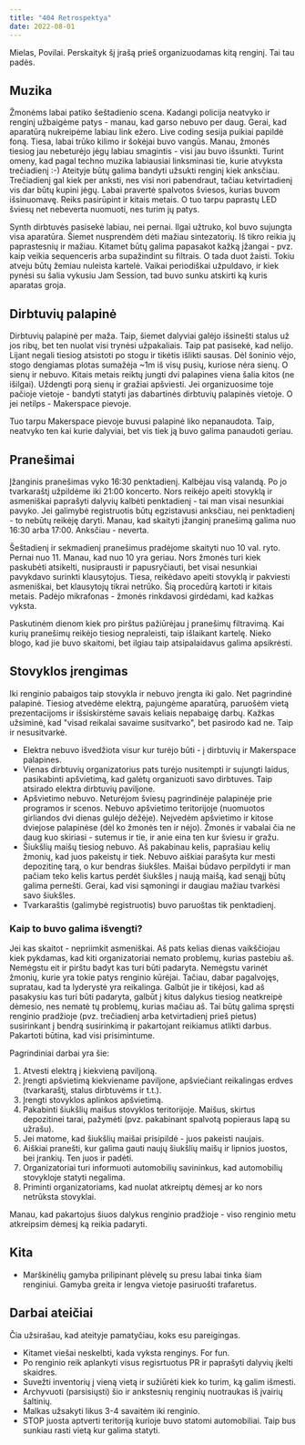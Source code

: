 ```yaml
---
title: "404 Retrospektya"
date: 2022-08-01
---
```


Mielas, Povilai. Perskaityk šį įrašą prieš organizuodamas kitą renginį. Tai tau
padės.

## Muzika

Žmonėms labai patiko šeštadienio scena. Kadangi policija neatvyko ir renginį
užbaigėme patys - manau, kad garso nebuvo per daug. Gerai, kad aparatūrą
nukreipėme labiau link ežero. Live coding sesija puikiai papildė foną. Tiesa,
labai trūko kilimo ir šokėjai buvo vangūs. Manau, žmonės tiesiog jau nebeturėjo
jėgų labiau smagintis - visi jau buvo išsunkti. Turint omeny, kad pagal techno
muzika labiausiai linksminasi tie, kurie atvyksta trečiadienį :-) Ateityje būtų
galima bandyti užsukti renginį kiek anksčiau. Trečiadienį gal kiek per anksti,
nes visi nori pabendraut, tačiau ketvirtadienį vis dar būtų kupini jėgų. Labai
pravertė spalvotos šviesos, kurias buvom išsinuomavę. Reiks pasirūpint ir kitais
metais. O tuo tarpu paprastų LED šviesų net nebeverta nuomuoti, nes turim jų
patys.

Synth dirbtuvės pasisekė labiau, nei pernai. Ilgai užtruko, kol buvo sujungta
visa aparatūra. Šiemet nusprendėm dėti mažiau sintezatorių. Iš tikro reikia jų
paprastesnių ir mažiau. Kitamet būtų galima papasakot kažką įžangai - pvz. kaip
veikia sequenceris arba supažindint su filtrais. O tada duot žaisti. Tokiu
atveju būtų žemiau nuleista kartelė. Vaikai periodiškai užpuldavo, ir kiek
pynėsi su šalia vykusiu Jam Session, tad buvo sunku atskirti ką kuris aparatas
groja.

## Dirbtuvių palapinė

Dirbtuvių palapinė per maža. Taip, šiemet dalyviai galėjo išsinešti stalus už
jos ribų, bet ten nuolat visi trynėsi užpakaliais. Taip pat pasisekė, kad
nelijo. Lijant negali tiesiog atsistoti po stogu ir tikėtis išlikti sausas. Dėl
šoninio vėjo, stogo dengiamas plotas sumažėja ~1m iš visų pusių, kuriose nėra
sienų. O sienų ir nebuvo. Kitais metais reiktų jungti dvi palapines viena šalia
kitos (ne išilgai). Uždengti porą sienų ir gražiai apšviesti. Jei organizuosime
toje pačioje vietoje - bandyti statyti jas dabartinės dirbtuvių palapinės
vietoje. O jei netilps - Makerspace pievoje.

Tuo tarpu Makerspace pievoje buvusi palapinė liko nepanaudota. Taip, neatvyko
ten kai kurie dalyviai, bet vis tiek ją buvo galima panaudoti geriau.

## Pranešimai

Įžanginis pranešimas vyko 16:30 penktadienį. Kalbėjau visą valandą. Po jo
tvarkaraštį užpildėme iki 21:00 koncerto. Nors reikėjo apeiti stovyklą ir
asmeniškai paprašyti dalyvių kalbėti penktadienį - tai man visai nesunkiai
pavyko. Jei galimybė registruotis būtų egzistavusi anksčiau, nei penktadienį -
to nebūtų reikėję daryti. Manau, kad skaityti įžanginį pranešimą galima nuo
16:30 arba 17:00. Anksčiau - neverta.

Šeštadienį ir sekmadienį pranešimus pradėjome skaityti nuo 10 val. ryto. Pernai
nuo 11. Manau, kad nuo 10 yra geriau. Nors žmonės turi kiek paskubėti atsikelti,
nusiprausti ir papusryčiauti, bet visai nesunkiai pavykdavo surinkti
klausytojus. Tiesa, reikėdavo apeiti stovyklą ir pakviesti asmeniškai, bet
klausytojų tikrai netrūko. Šią procedūrą kartoti ir kitais metais. Padėjo
mikrafonas - žmonės rinkdavosi girdėdami, kad kažkas vyksta.

Paskutinėm dienom kiek pro pirštus pažiūrėjau į pranešimų filtravimą. Kai kurių
pranešimų reikėjo tiesiog nepraleisti, taip išlaikant kartelę. Nieko blogo, kad
jie buvo skaitomi, bet ilgiau taip atsipalaidavus galima apsikrėsti.

## Stovyklos įrengimas

Iki renginio pabaigos taip stovykla ir nebuvo įrengta iki galo. Net pagrindinė
palapinė. Tiesiog atvedėme elektrą, pajungėme aparatūrą, paruošėm vietą
prezentacijoms ir išsiskirstėme savais keliais nepabaigę darbų. Kažkas užsiminė,
kad "visad reikalai savaime susitvarko", bet pasirodo kad ne. Taip ir
nesusitvarkė.

- Elektra nebuvo išvedžiota visur kur turėjo būti - į dirbtuvių ir Makerspace
  palapines.
- Vienas dirbtuvių organizatorius pats turėjo nusitempti ir sujungti laidus,
  pasikabinti apšvietimą, kad galėtų organizuoti savo dirbtuves. Taip atsirado
  elektra dirbtuvių paviljone.
- Apšvietimo nebuvo. Neturėjom šviesų pagrindinėje palapinėje prie programos ir
  scenos. Nebuvo apšvietimo teritorijoje (nuomuotos girliandos dvi dienas gulėjo
  dėžėje). Neįvedėm apšvietimo ir kitose dviejose palapinėse (dėl ko žmonės ten
  ir nėjo). Žmonės ir vabalai čia ne daug kuo skiriasi - sutemus ir tie, ir anie
  eina ten kur šviesu ir gražu.
- Šiukšlių maišų tiesiog nebuvo. Aš pakabinau kelis, paprašiau kelių žmonių, kad
  juos pakeistų ir tiek. Nebuvo aiškiai parašyta kur mesti depozitinę tarą, o
  kur bendras šiukšles. Maišai būdavo perpildyti ir man pačiam teko kelis kartus
  perdėt šiukšles į naują maišą, kad senąjį būtų galima pernešti. Gerai, kad
  visi sąmoningi ir daugiau mažiau tvarkėsi savo šiukšles.
- Tvarkaraštis (galimybė registruotis) buvo paruoštas tik penktadienį.

### Kaip to buvo galima išvengti?

Jei kas skaitot - nepriimkit asmeniškai. Aš pats kelias dienas vaikščiojau kiek
pykdamas, kad kiti organizatoriai nemato problemų, kurias pastebiu aš. Nemėgstu
eit ir pirštu badyt kas turi būti padaryta. Nemėgstu varinėt žmonių, kurie yra
tokie patys renginio kūrėjai. Tačiau, dabar pagalvojęs, supratau, kad ta
lyderystė yra reikalinga. Galbūt jie ir tikėjosi, kad aš pasakysiu kas turi būti
padaryta, galbūt į kitus dalykus tiesiog neatkreipė dėmesio, nes nematė tų
problemų, kurias mačiau aš. Tai būtų galima spręsti renginio pradžioje (pvz.
trečiadienį arba ketvirtadienį prieš pietus) susirinkant į bendrą susirinkimą ir
pakartojant reikiamus atlikti darbus. Pakartoti būtina, kad visi prisimintume.

Pagrindiniai darbai yra šie:

1. Atvesti elektrą į kiekvieną paviljoną.
2. Įrengti apšvietimą kiekviename paviljone, apšviečiant reikalingas erdves
   (tvarkaraštį, stalus dirbtuvėms ir t.t.).
3. Įrengti stovyklos aplinkos apšvietimą.
4. Pakabinti šiukšlių maišus stovyklos teritorijoje. Maišus, skirtus depozitinei
   tarai, pažymėti (pvz. pakabinant spalvotą popieraus lapą su užrašu).
5. Jei matome, kad šiukšlių maišai prisipildė - juos pakeisti naujais.
6. Aiškiai pranešti, kur galima gauti naujų šiukšlių maišų ir lipnios juostos,
   bei įrankių. Ten juos ir padėti.
7. Organizatoriai turi informuoti automobilių savininkus, kad automobilių
   stovykloje statyti negalima.
8. Priminti organizatoriams, kad nuolat atkreiptų dėmesį ar ko nors netrūksta
   stovyklai.

Manau, kad pakartojus šiuos dalykus renginio pradžioje - viso renginio metu
atkreipsim dėmesį ką reikia padaryti.

## Kita

- Marškinėlių gamyba prilipinant plėvelę su presu labai tinka šiam renginiui.
  Gamyba greita ir lengva vietoje pasiruošti trafaretus.

## Darbai ateičiai

Čia užsirašau, kad ateityje pamatyčiau, koks esu pareigingas.

- Kitamet viešai neskelbti, kada vyksta renginys. For fun.
- Po renginio reik aplankyti visus regisrtuotus PR ir paprašyti dalyvių įkelti
  skaidres.
- Suvežti inventorių į vieną vietą ir sužiūrėti kiek ko turim, ką galim išmesti.
- Archyvuoti (parsisiųsti) šio ir ankstesnių renginių nuotraukas iš įvairių
  šaltinių.
- Malkas užsakyti likus 3-4 savaitėm iki renginio.
- STOP juosta aptverti teritoriją kurioje buvo statomi automobiliai. Taip bus
  sunkiau rasti vietą kur galima statyti.
